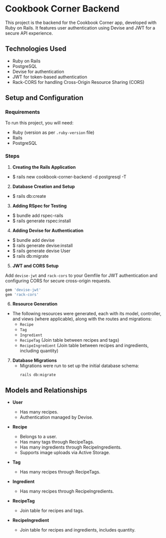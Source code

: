 # Cookbook Corner Backend

This project is the backend for the Cookbook Corner app, developed with Ruby on Rails. It features user authentication using Devise and JWT for a secure API experience.

## Technologies Used

- Ruby on Rails
- PostgreSQL
- Devise for authentication
- JWT for token-based authentication
- Rack-CORS for handling Cross-Origin Resource Sharing (CORS)

## Setup and Configuration

### Requirements

To run this project, you will need:

- Ruby (version as per `.ruby-version` file)
- Rails
- PostgreSQL

### Steps

1. **Creating the Rails Application**
 - $ rails new cookbook-corner-backend -d postgresql -T

2. **Database Creation and Setup**
  - $ rails db:create

3. **Adding RSpec for Testing**
  - $ bundle add rspec-rails
  - $ rails generate rspec:install

4. **Adding Devise for Authentication**
  - $ bundle add devise
  - $ rails generate devise:install
  - $ rails generate devise User
  - $ rails db:migrate

5. **JWT and CORS Setup**

Add `devise-jwt` and `rack-cors` to your Gemfile for JWT authentication and configuring CORS for secure cross-origin requests.

```ruby
gem 'devise-jwt'
gem 'rack-cors'
```
6. **Resource Generation**
 - The following resources were generated, each with its model, controller, and views (where applicable), along with the routes and migrations:
     - `Recipe`
     - `Tag`
     - `Ingredient`
     - `RecipeTag` (Join table between recipes and tags)
     - `RecipeIngredient` (Join table between recipes and ingredients, including quantity)

7. **Database Migrations**
   - Migrations were run to set up the initial database schema:
     ```
     rails db:migrate
     ```
## Models and Relationships

- **User**
  - Has many recipes.
  - Authentication managed by Devise.

- **Recipe**
  - Belongs to a user.
  - Has many tags through RecipeTags.
  - Has many ingredients through RecipeIngredients.
  - Supports image uploads via Active Storage.

- **Tag**
  - Has many recipes through RecipeTags.

- **Ingredient**
  - Has many recipes through RecipeIngredients.

- **RecipeTag**
  - Join table for recipes and tags.

- **RecipeIngredient**
  - Join table for recipes and ingredients, includes quantity.
